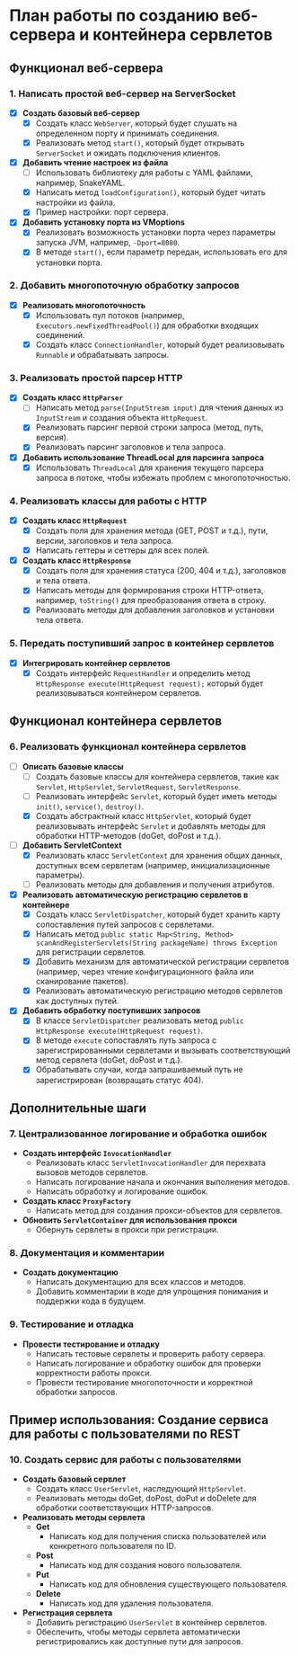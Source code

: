 # План работы по созданию веб-сервера и контейнера сервлетов

## Функционал веб-сервера

### 1. Написать простой веб-сервер на ServerSocket
- [x] **Создать базовый веб-сервер**
  - [x] Создать класс `WebServer`, который будет слушать на определенном порту и принимать соединения.
  - [x] Реализовать метод `start()`, который будет открывать `ServerSocket` и ожидать подключения клиентов.
- [x] **Добавить чтение настроек из файла**
  - [ ] Использовать библиотеку для работы с YAML файлами, например, SnakeYAML.
  - [x] Написать метод `loadConfiguration()`, который будет читать настройки из файла.
  - [x] Пример настройки: порт сервера.
- [x] **Добавить установку порта из VMoptions**
  - [x] Реализовать возможность установки порта через параметры запуска JVM, например, `-Dport=8080`.
  - [x] В методе `start()`, если параметр передан, использовать его для установки порта.

### 2. Добавить многопоточную обработку запросов
- [x] **Реализовать многопоточность**
  - [x] Использовать пул потоков (например, `Executors.newFixedThreadPool()`) для обработки входящих соединений.
  - [x] Создать класс `ConnectionHandler`, который будет реализовывать `Runnable` и обрабатывать запросы.

### 3. Реализовать простой парсер HTTP
- [x] **Создать класс `HttpParser`**
  - [ ] Написать метод `parse(InputStream input)` для чтения данных из `InputStream` и создания объекта `HttpRequest`.
  - [x] Реализовать парсинг первой строки запроса (метод, путь, версия).
  - [x] Реализовать парсинг заголовков и тела запроса.
- [x] **Добавить использование ThreadLocal для парсинга запроса**
  - [x] Использовать `ThreadLocal` для хранения текущего парсера запроса в потоке, чтобы избежать проблем с многопоточностью.

### 4. Реализовать классы для работы с HTTP
- [x] **Создать класс `HttpRequest`**
  - [x] Создать поля для хранения метода (GET, POST и т.д.), пути, версии, заголовков и тела запроса.
  - [x] Написать геттеры и сеттеры для всех полей.
- [x] **Создать класс `HttpResponse`**
  - [x] Создать поля для хранения статуса (200, 404 и т.д.), заголовков и тела ответа.
  - [x] Написать методы для формирования строки HTTP-ответа, например, `toString()` для преобразования ответа в строку.
  - [x] Реализовать методы для добавления заголовков и установки тела ответа.

### 5. Передать поступивший запрос в контейнер сервлетов
- [x] **Интегрировать контейнер сервлетов**
  - [x] Создать интерфейс `RequestHandler` и определить метод `HttpResponse execute(HttpRequest request);` который будет реализовываться контейнером сервлетов.

## Функционал контейнера сервлетов

### 6. Реализовать функционал контейнера сервлетов
- [ ] **Описать базовые классы**
  - [ ] Создать базовые классы для контейнера сервлетов, такие как `Servlet`, `HttpServlet`, `ServletRequest`, `ServletResponse`.
  - [ ] Реализовать интерфейс `Servlet`, который будет иметь методы `init()`, `service()`, `destroy()`.
  - [x] Создать абстрактный класс `HttpServlet`, который будет реализовывать интерфейс `Servlet` и добавлять методы для обработки HTTP-методов (doGet, doPost и т.д.).
- [ ] **Добавить ServletContext**
  - [x] Реализовать класс `ServletContext` для хранения общих данных, доступных всем сервлетам (например, инициализационные параметры).
  - [ ] Реализовать методы для добавления и получения атрибутов.
- [x] **Реализовать автоматическую регистрацию сервлетов в контейнере**
  - [x] Создать класс `ServletDispatcher`, который будет хранить карту сопоставления путей запросов с сервлетами.
  - [x] Написать метод `public static Map<String, Method> scanAndRegisterServlets(String packageName) throws Exception` для регистрации сервлетов.
  - [x]  Добавить механизм для автоматической регистрации сервлетов (например, через чтение конфигурационного файла или сканирование пакетов).
  - [x] Реализовать автоматическую регистрацию методов сервлетов как доступных путей.
- [x] **Добавить обработку поступивших запросов**
  - [x] В классе `ServletDispatcher` реализовать метод `public HttpResponse execute(HttpRequest request)`.
  - [x] В методе `execute` сопоставлять путь запроса с зарегистрированными сервлетами и вызывать соответствующий метод сервлета (doGet, doPost и т.д.).
  - [x] Обрабатывать случаи, когда запрашиваемый путь не зарегистрирован (возвращать статус 404).

## Дополнительные шаги

### 7. Централизованное логирование и обработка ошибок
- **Создать интерфейс `InvocationHandler`**
  - Реализовать класс `ServletInvocationHandler` для перехвата вызовов методов сервлетов.
  - Написать логирование начала и окончания выполнения методов.
  - Написать обработку и логирование ошибок.
- **Создать класс `ProxyFactory`**
  - Написать метод для создания прокси-объектов для сервлетов.
- **Обновить `ServletContainer` для использования прокси**
  - Обернуть сервлеты в прокси при регистрации.

### 8. Документация и комментарии
- **Создать документацию**
  - Написать документацию для всех классов и методов.
  - Добавить комментарии в коде для упрощения понимания и поддержки кода в будущем.

### 9. Тестирование и отладка
- **Провести тестирование и отладку**
  - Написать тестовые сервлеты и проверить работу сервера.
  - Написать логирование и обработку ошибок для проверки корректности работы прокси.
  - Провести тестирование многопоточности и корректной обработки запросов.

## Пример использования: Создание сервиса для работы с пользователями по REST

### 10. Создать сервис для работы с пользователями
- **Создать базовый сервлет**
  - Создать класс `UserServlet`, наследующий `HttpServlet`.
  - Реализовать методы doGet, doPost, doPut и doDelete для обработки соответствующих HTTP-запросов.
- **Реализовать методы сервлета**
  - **Get**
    - Написать код для получения списка пользователей или конкретного пользователя по ID.
  - **Post**
    - Написать код для создания нового пользователя.
  - **Put**
    - Написать код для обновления существующего пользователя.
  - **Delete**
    - Написать код для удаления пользователя.
- **Регистрация сервлета**
  - Добавить регистрацию `UserServlet` в контейнер сервлетов.
  - Обеспечить, чтобы методы сервлета автоматически регистрировались как доступные пути для запросов.

        